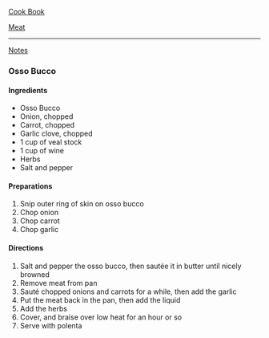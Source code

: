 [Cook Book]()  

[Meat]()  

-----  

[Notes]()  

### Osso Bucco  

#### Ingredients  
* Osso Bucco  
* Onion, chopped  
* Carrot, chopped  
* Garlic clove, chopped  
* 1 cup of veal stock  
* 1 cup of wine  
* Herbs  
* Salt and pepper  

#### Preparations  
1. Snip outer ring of skin on osso bucco  
2. Chop onion  
3. Chop carrot  
4. Chop garlic  

#### Directions  

1. Salt and pepper the osso bucco, then sautée it in butter until nicely browned  
2. Remove meat from pan  
3. Sauté chopped onions and carrots for a while, then add the garlic  
4. Put the meat back in the pan, then add the liquid  
5. Add the herbs  
6. Cover, and braise over low heat for an hour or so  
7. Serve with polenta  

